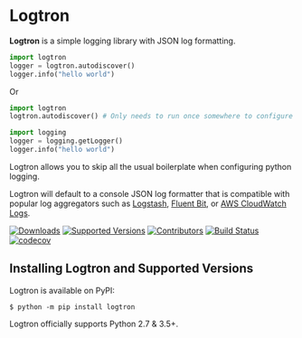 # Logtron

**Logtron** is a simple logging library with JSON log formatting.

```python
import logtron
logger = logtron.autodiscover()
logger.info("hello world")
```

Or

```python
import logtron
logtron.autodiscover() # Only needs to run once somewhere to configure the root logger

import logging
logger = logging.getLogger()
logger.info("hello world")
```

Logtron allows you to skip all the usual boilerplate when configuring python logging.

Logtron will default to a console JSON log formatter that is compatible with popular log aggregators such as [Logstash](https://www.elastic.co/guide/en/logstash/current/introduction.html), [Fluent Bit](https://docs.fluentbit.io/manual/), or [AWS CloudWatch Logs](https://docs.aws.amazon.com/AmazonCloudWatch/latest/logs/WhatIsCloudWatchLogs.html).

[![Downloads](https://pepy.tech/badge/logtron/month)](https://pepy.tech/project/logtron/month)
[![Supported Versions](https://img.shields.io/pypi/pyversions/logtron.svg)](https://pypi.org/project/logtron)
[![Contributors](https://img.shields.io/github/contributors/ilija1/logtron.svg)](https://github.com/ilija1/logtron/graphs/contributors)
[![Build Status](https://travis-ci.org/ilija1/logtron.svg?branch=master)](https://travis-ci.org/ilija1/logtron)
[![codecov](https://codecov.io/gh/ilija1/logtron/branch/master/graph/badge.svg)](https://codecov.io/gh/ilija1/logtron)

## Installing Logtron and Supported Versions

Logtron is available on PyPI:

```shell
$ python -m pip install logtron
```

Logtron officially supports Python 2.7 & 3.5+.
